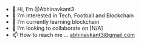 - 👋 Hi, I’m @Abhinavkant3
- 👀 I’m interested in Tech, Football and Blockchain
- 🌱 I’m currently learning blockchain
- 💞️ I’m looking to collaborate on [N/A]
- 📫 How to reach me ... abhinavkant3@gmail.com

<!---
Abhinavkant3/Abhinavkant3 is a ✨ special ✨ repository because its `README.md` (this file) appears on your GitHub profile.
You can click the Preview link to take a look at your changes.
--->

